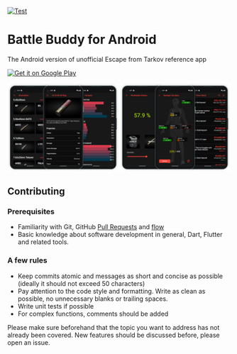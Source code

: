 [![Test](https://github.com/battle-buddy/battlebuddy-android/actions/workflows/test.yml/badge.svg)](https://github.com/battle-buddy/battlebuddy-android/actions/workflows/test.yml)

# Battle Buddy for Android

The Android version of unofficial Escape from Tarkov reference app

<p align="left">
<a href='https://play.google.com/store/apps/details?id=com.veritas.battlebuddy&pcampaignid=pcampaignidMKT-Other-global-all-co-prtnr-py-PartBadge-Mar2515-1'><img alt='Get it on Google Play' target='_blank' src='https://play.google.com/intl/en_us/badges/static/images/badges/en_badge_web_generic.png' width='25%' /></a>
</p>

![app preview](media/app_preview.png)

## Contributing

### Prerequisites

- Familiarity with Git, GitHub [Pull Requests](https://docs.github.com/en/free-pro-team@latest/github/collaborating-with-issues-and-pull-requests/about-pull-requests) and [flow](https://guides.github.com/introduction/flow/)
- Basic knowledge about software development in general, Dart, Flutter and related tools.

### A few rules

- Keep commits atomic and messages as short and concise as possible (ideally it should not exceed 50 characters)
- Pay attention to the code style and formatting. Write as clean as possible, no unnecessary blanks or trailing spaces.
- Write unit tests if possible
- For complex functions, comments should be added

Please make sure beforehand that the topic you want to address has not already been covered. New features should be discussed before, please open an issue.
